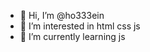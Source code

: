 - 👋 Hi, I’m @ho333ein
- 👀 I’m interested in html css js
- 🌱 I’m currently learning js


<!---
ho333ein/ho333ein is a ✨ special ✨ repository because its `README.md` (this file) appears on your GitHub profile.
You can click the Preview link to take a look at your changes.
--->
